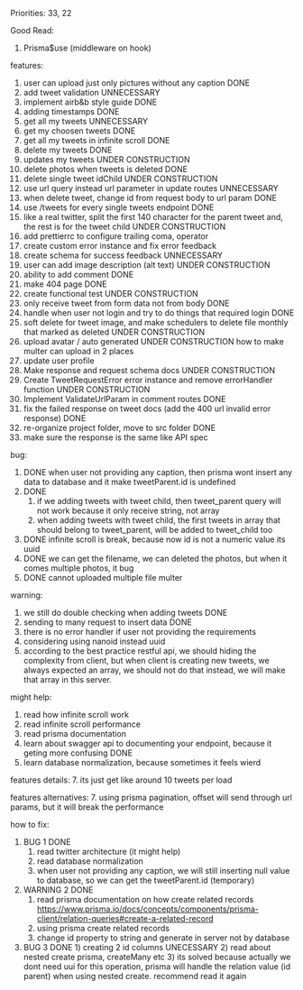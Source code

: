 Priorities:
  33, 22

Good Read:
  1. Prisma$use (middleware on hook)

features:
  1. user can upload just only pictures without any caption                 DONE
  2. add tweet validation                                            UNNECESSARY
  3. implement airb&b style guide                                           DONE
  4. adding timestamps                                                      DONE
  5. get all my tweets                                               UNNECESSARY
  6. get my choosen tweets                                                  DONE
  7. get all my tweets in infinite scroll                                   DONE
  8. delete my tweets                                                       DONE
  9. updates my tweets                                        UNDER CONSTRUCTION
  10. delete photos when tweets is deleted                                  DONE
  11. delete single tweet idChild                             UNDER CONSTRUCTION
  12. use url query instead url parameter in update routes           UNNECESSARY
  13. when delete tweet, change id from request body to url param           DONE
  14. use /tweets for every single tweets endpoint                          DONE
  15. like a real twitter, split the first 140 character for
      the parent tweet and, the rest is for the tweet child                                                   UNDER CONSTRUCTION
  16. add prettierrc to configure trailing coma, operator
  17. create custom error instance and fix error feedback
  18. create schema for success feedback                             UNNECESSARY
  19. user can add image description (alt text)               UNDER CONSTRUCTION
  20. ability to add comment                                                DONE
  21. make 404 page                                                         DONE
  22. create functional test                                  UNDER CONSTRUCTION
  23. only receive tweet from form data not from body                       DONE
  24. handle when user not login and try to do things that required login   DONE
  25. soft delete for tweet image, and make schedulers to delete file
      monthly that marked as deleted                          UNDER CONSTRUCTION
  26. upload avatar / auto generated                          UNDER CONSTRUCTION
      how to make multer can upload in 2 places
  27. update user profile
  28. Make response and request schema docs                   UNDER CONSTRUCTION
  29. Create TweetRequestError error instance and remove
      errorHandler function                                   UNDER CONSTRUCTION
  30. Implement ValidateUrlParam in comment routes                          DONE
  31. fix the failed response on tweet docs
      (add the 400 url invalid error response)                              DONE
  32. re-organize project folder, move to src folder                        DONE
  33. make sure the response is the same like API spec

bug:
  1. DONE
    when user not providing any caption, then prisma wont insert any data to
    database and it make tweetParent.id is undefined
  2. DONE
     1) if we adding tweets with tweet child, then tweet_parent query will not
     work because it only receive string, not array
     2) when adding tweets with tweet child, the first tweets in array that
     should belong to tweet_parent, will be added to tweet_child too
  3. DONE
     infinite scroll is break, because now id is not a numeric value
     its uuid
  10. DONE
     we can get the filename, we can deleted the photos, but when it comes
     multiple photos, it bug
  5. DONE
    cannot uploaded multiple file multer

warning:
  1. we still do double checking when adding tweets                         DONE
  2. sending to many request to insert data                                 DONE
  3. there is no error handler if user not providing the requirements
  4. considering using nanoid instead uuid
  5. according to the best practice restful api, we should hiding the complexity
     from client, but when client is creating new tweets, we always expected an
     array, we should not do that instead, we will make that array in this server.

might help:
  1. read how infinite scroll work
  2. read infinite scroll performance
  3. read prisma documentation
  4. learn about swagger api to documenting your endpoint,
     because it geting more confusing                                       DONE
  5. learn database normalization, because sometimes it feels wierd

features details:
  7. its just get like around 10 tweets per load

features alternatives:
  7. using prisma pagination, offset will send through url params, but it will
  break the performance

how to fix:
  1. BUG 1 DONE
     1) read twitter architecture (it might help)
     2) read database normalization
     3) when user not providing any caption, we will still inserting
        null value to database, so we can get the tweetParent.id (temporary)
  2. WARNING 2 DONE
      1) read prisma documentation on how create related records
        https://www.prisma.io/docs/concepts/components/prisma-client/relation-queries#create-a-related-record
      2) using prisma create related records
      3) change id property to string and generate in server not by database
  3. BUG 3 DONE
    1) creating 2 id columns                                          UNECESSARY
    2) read about nested create prisma, createMany etc
    3) its solved because actually we dont need uui for this operation,
    prisma will handle the relation value (id parent) when using nested create.
    recommend read it again
